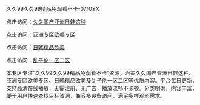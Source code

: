 久久99久久99精品免观看不卡-0710YX

点击访问：<a href="https://heiliaozj3tjd.pages.dev">久久国产亚洲日韩这种</a>

点击访问：<a href="https://heiliaoe8ajia.pages.dev">亚洲专区欧美专区</a>

点击访问：<a href="https://heiliaoxqkkct.pages.dev">日韩精品欧美</a>

点击访问：<a href="https://heiliaoxwd5i8.pages.dev">乱子伦一区二区</a>

本专区专注“久久99久久99精品免观看不卡”资源，涵盖久久国产亚洲日韩这种、亚洲专区欧美专区、日韩精品欧美及乱子伦一区二区等优质内容。平台每日更新，支持高清在线播放，无需注册、无广告，播放流畅不卡顿。分类明确，内容丰富，便于用户快速查找目标资源，兼容多设备访问，满足多样观影需求。

<span style="display:none;">[Canonical link](https://github.com/ba20250710/so49 ）</span>
